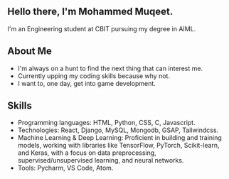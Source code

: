 ## Hello there, I'm Mohammed Muqeet.

I'm an Engineering student at CBIT pursuing my degree in AIML.

## About Me

- I'm always on a hunt to find the next thing that can interest me.
- Currently upping my coding skills because why not.
- I want to, one day, get into game development.

## Skills

- Programming languages: HTML, Python, CSS, C, Javascript.
- Technologies: React, Django, MySQL, Mongodb, GSAP, Tailwindcss.
- Machine Learning & Deep Learning: Proficient in building and training models, working with libraries like TensorFlow, PyTorch, Scikit-learn, and Keras, with a focus on data preprocessing, supervised/unsupervised learning, and neural networks.
- Tools: Pycharm, VS Code, Atom.

